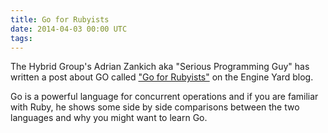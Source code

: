 ```yaml
---
title: Go for Rubyists
date: 2014-04-03 00:00 UTC
tags:
---
```


The Hybrid Group's Adrian Zankich aka "Serious Programming Guy" has written a post about GO called ["Go for Rubyists"](https://blog.engineyard.com/2014/intro-to-go-rubyists) on the Engine Yard blog.

Go is a powerful language for concurrent operations and if you are familiar with Ruby, he shows some side by side comparisons between the two languages and why you might want to learn Go.
